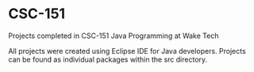 # CSC-151
Projects completed in CSC-151 Java Programming at Wake Tech

All projects were created using Eclipse IDE for Java developers.
Projects can be found as individual packages within the src directory.
